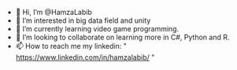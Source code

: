 - 👋 Hi, I’m @HamzaLabib
- 👀 I’m interested in big data field and unity
- 🌱 I’m currently learning video game programming.
- 💞️ I’m looking to collaborate on learning more in C#, Python and R.
- 📫 How to reach me my linkedin: " https://www.linkedin.com/in/hamzalabib/ "

<!---
HamzaLabib/HamzaLabib is a ✨ special ✨ repository because its `README.md` (this file) appears on your GitHub profile.
You can click the Preview link to take a look at your changes.
--->
